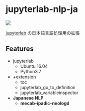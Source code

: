 # jupyterlab-nlp-ja

<a href='https://hub.docker.com/r/syunyooo/jupyterlab-nlp-ja'> ![](https://img.shields.io/docker/cloud/build/syunyooo/jupyterlab-nlp-ja.svg?logo=docker&logoColor=white&style=for-the-badge)</a>

[jupyterlab](https://github.com/shunyooo/env-templates/tree/master/jupyterlab) の日本語言語処理用の拡張

## Features

- jupyterlab
  - Ubuntu 16.04
  - Python3.7
- +extension
  - toc
  - jupyterlab_go_to_definition
  - jupyterlab_variableinspector
- **Japanese NLP**
  - **mecab-ipadic-neologd**

